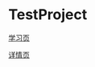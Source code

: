 # TestProject

[学习页](http://m.geek.163.com/mpath/courses/400000003095014)

[详情页](http://m.geek.163.com/mpath/courses/400000002926009/learning)